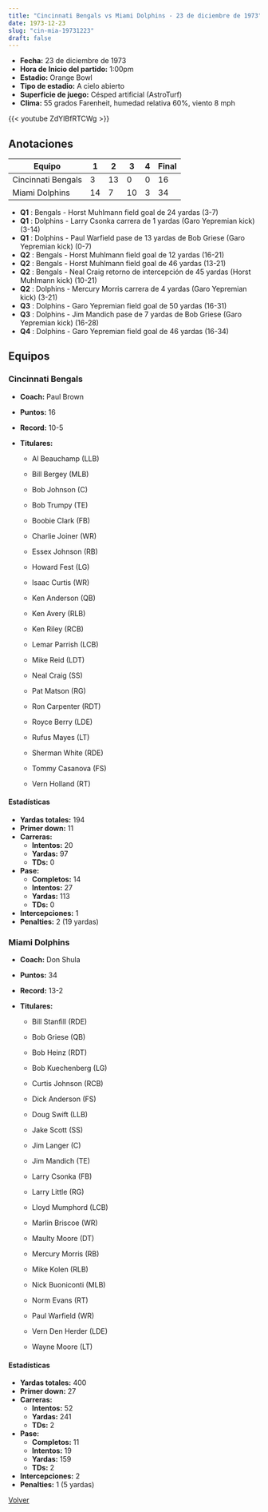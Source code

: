```yaml
---
title: "Cincinnati Bengals vs Miami Dolphins - 23 de diciembre de 1973"
date: 1973-12-23
slug: "cin-mia-19731223"
draft: false
---
```

* **Fecha:** 23 de diciembre de 1973
* **Hora de Inicio del partido:** 1:00pm
* **Estadio:** Orange Bowl
* **Tipo de estadio:** A cielo abierto
* **Superficie de juego:** Césped artificial (AstroTurf)
* **Clima:** 55 grados Farenheit, humedad relativa 60%, viento 8 mph

{{< youtube ZdYIBfRTCWg >}}


## Anotaciones
| Equipo | 1 | 2 | 3 | 4 | Final |
|--------|---|---|---|---|-------|
| Cincinnati Bengals  | 3 | 13 | 0 | 0  | 16 |
| Miami Dolphins  | 14 | 7 | 10 | 3  | 34 |
* **Q1** : Bengals - Horst Muhlmann field goal de 24 yardas (3-7)
* **Q1** : Dolphins - Larry Csonka carrera de 1 yardas (Garo Yepremian kick) (3-14)
* **Q1** : Dolphins - Paul Warfield pase de 13 yardas de Bob Griese (Garo Yepremian kick) (0-7)
* **Q2** : Bengals - Horst Muhlmann field goal de 12 yardas (16-21)
* **Q2** : Bengals - Horst Muhlmann field goal de 46 yardas (13-21)
* **Q2** : Bengals - Neal Craig retorno de intercepción de 45 yardas (Horst Muhlmann kick) (10-21)
* **Q2** : Dolphins - Mercury Morris carrera de 4 yardas (Garo Yepremian kick) (3-21)
* **Q3** : Dolphins - Garo Yepremian field goal de 50 yardas (16-31)
* **Q3** : Dolphins - Jim Mandich pase de 7 yardas de Bob Griese (Garo Yepremian kick) (16-28)
* **Q4** : Dolphins - Garo Yepremian field goal de 46 yardas (16-34)


## Equipos


### Cincinnati Bengals
* **Coach:** Paul Brown
* **Puntos:** 16
* **Record:** 10-5
* **Titulares:** 

  * Al Beauchamp (LLB) 

  * Bill Bergey (MLB) 

  * Bob Johnson (C) 

  * Bob Trumpy (TE) 

  * Boobie Clark (FB) 

  * Charlie Joiner (WR) 

  * Essex Johnson (RB) 

  * Howard Fest (LG) 

  * Isaac Curtis (WR) 

  * Ken Anderson (QB) 

  * Ken Avery (RLB) 

  * Ken Riley (RCB) 

  * Lemar Parrish (LCB) 

  * Mike Reid (LDT) 

  * Neal Craig (SS) 

  * Pat Matson (RG) 

  * Ron Carpenter (RDT) 

  * Royce Berry (LDE) 

  * Rufus Mayes (LT) 

  * Sherman White (RDE) 

  * Tommy Casanova (FS) 

  * Vern Holland (RT) 

#### Estadísticas
* **Yardas totales:** 194
* **Primer down:** 11
* **Carreras:**
  * **Intentos:** 20
  * **Yardas:** 97
  * **TDs:** 0
* **Pase:**
  * **Completos:** 14
  * **Intentos:** 27
  * **Yardas:** 113
  * **TDs:** 0
* **Intercepciones:** 1
* **Penalties:** 2 (19 yardas)

### Miami Dolphins
* **Coach:** Don Shula
* **Puntos:** 34
* **Record:** 13-2
* **Titulares:** 

  * Bill Stanfill (RDE) 

  * Bob Griese (QB) 

  * Bob Heinz (RDT) 

  * Bob Kuechenberg (LG) 

  * Curtis Johnson (RCB) 

  * Dick Anderson (FS) 

  * Doug Swift (LLB) 

  * Jake Scott (SS) 

  * Jim Langer (C) 

  * Jim Mandich (TE) 

  * Larry Csonka (FB) 

  * Larry Little (RG) 

  * Lloyd Mumphord (LCB) 

  * Marlin Briscoe (WR) 

  * Maulty Moore (DT) 

  * Mercury Morris (RB) 

  * Mike Kolen (RLB) 

  * Nick Buoniconti (MLB) 

  * Norm Evans (RT) 

  * Paul Warfield (WR) 

  * Vern Den Herder (LDE) 

  * Wayne Moore (LT) 

#### Estadísticas
* **Yardas totales:** 400
* **Primer down:** 27
* **Carreras:**
  * **Intentos:** 52
  * **Yardas:** 241
  * **TDs:** 2
* **Pase:**
  * **Completos:** 11
  * **Intentos:** 19
  * **Yardas:** 159
  * **TDs:** 2
* **Intercepciones:** 2
* **Penalties:** 1 (5 yardas)


[Volver](/historia/1973)
